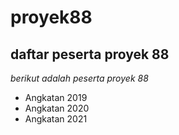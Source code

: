# proyek88

daftar peserta proyek 88
--
*berikut adalah peserta proyek 88*
- Angkatan 2019
- Angkatan 2020
- Angkatan 2021
